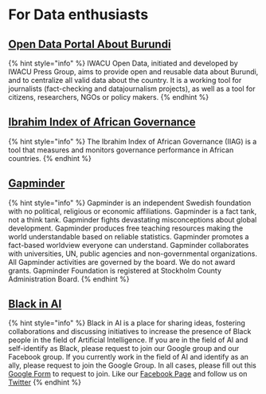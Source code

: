 # For Data enthusiasts

## [Open Data Portal About Burundi](http://iwacu-burundi.org/opendata/en/)
{% hint style="info" %}
IWACU Open Data, initiated and developed by IWACU Press Group, aims to provide open and reusable data about Burundi, and to centralize all valid data about the country. It is a working tool for journalists (fact-checking and datajournalism projects), as well as a tool for citizens, researchers, NGOs or policy makers.
{% endhint %}


## [Ibrahim Index of African Governance](http://iiag.online/)
{% hint style="info" %}
The Ibrahim Index of African Governance (IIAG) is a tool that measures and monitors governance performance in African countries.
{% endhint %}


## [Gapminder](https://www.gapminder.org/tools/#$chart-type=bubbles)
{% hint style="info" %}
Gapminder is an independent Swedish foundation with no political, religious or economic affiliations. Gapminder is a fact tank, not a think tank. Gapminder fights devastating misconceptions about global development. Gapminder produces free teaching resources making the world understandable based on reliable statistics. Gapminder promotes a fact-based worldview everyone can understand.  Gapminder collaborates with universities, UN, public agencies and non-governmental organizations. All Gapminder activities are governed by the board. We do not award grants. Gapminder Foundation is registered at Stockholm County Administration Board.
{% endhint %}


## [Black in AI](https://blackinai.github.io/)
{% hint style="info" %}
Black in AI is a place for sharing ideas, fostering collaborations and discussing initiatives to increase the presence of Black people in the field of Artificial Intelligence. If you are in the field of AI and self-identify as Black, please request to join our Google group and our Facebook group. If you currently work in the field of AI and identify as an ally, please request to join the Google Group. In all cases, please fill out this [Google Form](https://docs.google.com/forms/d/e/1FAIpQLSd85BdKTNiN2ZJnMJPI37dligr0Q-_cs5Ik8d9qYDfkheS5Xw/viewform) to request to join. Like our [Facebook Page](https://www.facebook.com/blackinai/) and follow us on [Twitter](https://twitter.com/black_in_ai)
{% endhint %}
